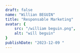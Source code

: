 ```yaml
---
draft: false
name: "Willian BEGUIN"
title: "Responsable Marketing"
avatar: {
    src: "/william beguin.png",
    alt: "will beguin"
}
publishDate: "2023-12-09 "
---
```

